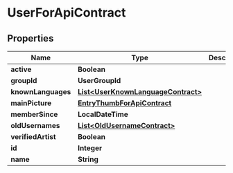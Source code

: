 

# UserForApiContract


## Properties

Name | Type | Description | Notes
------------ | ------------- | ------------- | -------------
**active** | **Boolean** |  |  [optional]
**groupId** | **UserGroupId** |  |  [optional]
**knownLanguages** | [**List&lt;UserKnownLanguageContract&gt;**](UserKnownLanguageContract.md) |  |  [optional]
**mainPicture** | [**EntryThumbForApiContract**](EntryThumbForApiContract.md) |  |  [optional]
**memberSince** | **LocalDateTime** |  |  [optional]
**oldUsernames** | [**List&lt;OldUsernameContract&gt;**](OldUsernameContract.md) |  |  [optional]
**verifiedArtist** | **Boolean** |  |  [optional]
**id** | **Integer** |  |  [optional]
**name** | **String** |  |  [optional]



